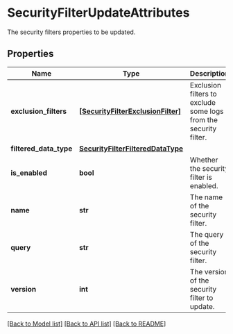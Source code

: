 # SecurityFilterUpdateAttributes

The security filters properties to be updated.

## Properties
Name | Type | Description | Notes
------------ | ------------- | ------------- | -------------
**exclusion_filters** | [**[SecurityFilterExclusionFilter]**](SecurityFilterExclusionFilter.md) | Exclusion filters to exclude some logs from the security filter. | [optional] 
**filtered_data_type** | [**SecurityFilterFilteredDataType**](SecurityFilterFilteredDataType.md) |  | [optional] 
**is_enabled** | **bool** | Whether the security filter is enabled. | [optional] 
**name** | **str** | The name of the security filter. | [optional] 
**query** | **str** | The query of the security filter. | [optional] 
**version** | **int** | The version of the security filter to update. | [optional] 

[[Back to Model list]](README.md#documentation-for-models) [[Back to API list]](README.md#documentation-for-api-endpoints) [[Back to README]](README.md)


